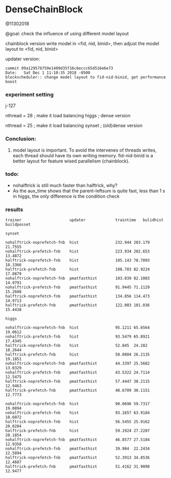 DenseChainBlock
===================

@11302018

@goal: check the influence of using different model layout

chainblock version write model in <fid, nid, binid>, then adjust the model layout to <fid, nid, binid>

updater version:

    commit 09a129576759e1409d35f16c6eccc65d516e6e73
    Date:   Sat Dec 1 11:10:35 2018 -0500
    blockscheduler:: change model layout to fid-nid-binid, get performance boost

### experiment setting

j-127

nthread = 28  ;  make it load balancing
higgs   ; dense version

nthread = 25  ;  make it load balancing
synset   ; (old)dense version


### Conclusion:

1. model layout is important. To avoid the intervenes of threads writes, each thread should have its own writing memory.
fid-nid-binid is a better layout for feature wised parallelism (chainblock).

### todo:

+ nohalftrick is still much faster than halftrick, why?
+ As the aux_time shows that the parent-leftsum is quite fast, less than 1 s in higgs, the only difference is the condition check


### results

    trainer                     updater             traintime   bulidhist   buildposset

    synset

    nohalftrick-noprefetch-fnb  hist                232.944 203.179 21.7555
    nohalftrick-prefetch-fnb    hist                223.934 202.653 13.4872
    halftrick-noprefetch-fnb    hist                105.143 78.7093 18.3366
    halftrick-prefetch-fnb      hist                108.703 82.9224 17.8879
    nohalftrick-noprefetch-fnb  pmatfasthist        103.039 82.1083 14.9791
    nohalftrick-prefetch-fnb    pmatfasthist        91.9445 71.1129 15.2608
    halftrick-noprefetch-fnb    pmatfasthist        134.856 114.473 14.9713
    halftrick-prefetch-fnb      pmatfasthist        122.003 101.036 15.4438
    
    higgs 
    
    nohalftrick-noprefetch-fnb  hist                95.1211 65.6564 19.0612
    nohalftrick-prefetch-fnb    hist                93.5479 65.8921 17.4345
    halftrick-noprefetch-fnb    hist                52.845  24.282  18.2644
    halftrick-prefetch-fnb      hist                58.0804 26.2135 19.1851
    nohalftrick-noprefetch-fnb  pmatfasthist        44.3397 25.5682 13.0329
    nohalftrick-prefetch-fnb    pmatfasthist        43.5322 24.7114 12.5475
    halftrick-noprefetch-fnb    pmatfasthist        57.4447 38.2115 12.9463
    halftrick-prefetch-fnb      pmatfasthist        48.6709 30.1151 12.7773
                         
    nohalftrick-noprefetch-fnb  hist                90.0696 59.7317 19.0894
    nohalftrick-prefetch-fnb    hist                93.1657 63.9184 18.6072
    halftrick-noprefetch-fnb    hist                56.5455 25.9162 20.0284
    halftrick-prefetch-fnb      hist                59.1924 27.2287 20.1854
    nohalftrick-noprefetch-fnb  pmatfasthist        46.8577 27.5184 12.9358
    nohalftrick-prefetch-fnb    pmatfasthist        39.984  22.2434 12.5894
    halftrick-noprefetch-fnb    pmatfasthist        52.3913 34.8536 12.4687
    halftrick-prefetch-fnb      pmatfasthist        51.4162 31.9098 12.9477
    

